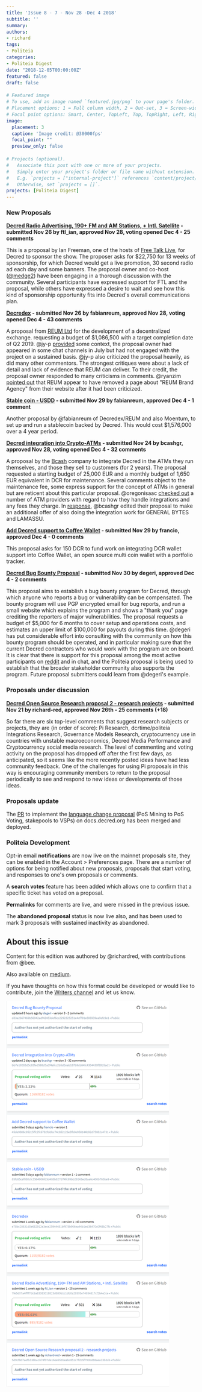 ```yaml
---
title: 'Issue 8 - 7 - Nov 28 -Dec 4 2018'
subtitle: ''
summary: 
authors:
- richard
tags:
- Politeia
categories:
- Politeia Digest
date: "2018-12-05T00:00:00Z"
featured: false
draft: false

# Featured image
# To use, add an image named `featured.jpg/png` to your page's folder.
# Placement options: 1 = Full column width, 2 = Out-set, 3 = Screen-width
# Focal point options: Smart, Center, TopLeft, Top, TopRight, Left, Right, BottomLeft, Bottom, BottomRight
image:
  placement: 3
  caption: 'Image credit: @30000fps'
  focal_point: ""
  preview_only: false

# Projects (optional).
#   Associate this post with one or more of your projects.
#   Simply enter your project's folder or file name without extension.
#   E.g. `projects = ["internal-project"]` references `content/project/deep-learning/index.md`.
#   Otherwise, set `projects = []`.
projects: [Politeia Digest]
---
```



### New Proposals

**[Decred Radio Advertising, 190+ FM and AM Stations, + Intl. Satellite](https://proposals.decred.org/proposals/7fe5d07a4ffff7dc6a83383018823d880b1c1db0a29305e74934817cf2b4e2ce) - submitted Nov 26 by ftl_ian, approved Nov 28, voting opened Dec 4 - 25 comments**

This is a proposal by Ian Freeman, one of the hosts of [Free Talk Live](http://freetalklive.com/), for Decred to sponsor the show. The proposer asks for $22,750 for 13 weeks of sponsorship, for which Decred would get a live promotion, 30 second radio ad each day and some banners. The proposal owner and co-host ([@medge2](https://proposals.decred.org/user/fc9b8afd-c10b-42cc-82d4-b354da10f14e)) have been engaging in a thorough discussion with the community. Several participants have expressed support for FTL and the proposal, while others have expressed a desire to wait and see how this kind of sponsorship opportunity fits into Decred's overall communications plan.

**[Decredex](https://proposals.decred.org/proposals/e78bc28631d0e682912e3ece25944481bf978b906ea44b1ed36470c0f48b27fc) - submitted Nov 26 by fabianreum, approved Nov 28, voting opened Dec 4 - 43 comments**

A proposal from [REUM Ltd](http://reum.io) for the development of a decentralized exchange. requesting a budget of $1,086,500 with a target completion date of Q2 2019. @jy-p [provided](https://proposals.decred.org/proposals/e78bc28631d0e682912e3ece25944481bf978b906ea44b1ed36470c0f48b27fc/comments/4) some context, the proposal owner had appeared in some chat channels in July but had not engaged with the project on a sustained basis. @jy-p also criticized the proposal heavily, as did many other commentors. The strongest critiques were about a lack of detail and lack of evidence that REUM can deliver. To their credit, the proposal owner responded to many criticisms in comments. @ryanzim [pointed out](https://proposals.decred.org/proposals/e78bc28631d0e682912e3ece25944481bf978b906ea44b1ed36470c0f48b27fc/comments/38) that REUM appear to have removed a page about "REUM Brand Agency" from their website after it had been criticized.

**[Stable coin - USDD](https://proposals.decred.org/proposals/85fc65cef080cfc3564906fd3d488b827d74fc99bb29143ed8aa6c400b765be9) - submitted Nov 29 by fabianreum, approved Dec 4 - 1 comment**

Another proposal by @fabianreum of Decredex/REUM and also Moentum, to set up and run a stablecoin backed by Decred. This would cost $1,576,000 over a 4 year period.

**[Decred integration into Crypto-ATMs](https://proposals.decred.org/proposals/bb7e19283d5c65fed598d5a2f4afcc2b5d2eab187b9cb84fc4304430f80b5ad1) - submitted Nov 24 by bcashgr, approved Nov 28, voting opened Dec 4 - 32 comments**

A proposal by the [Bcash](https://bcash.eu/) company to integrate Decred in the ATMs they run themselves, and those they sell to customers (for 2 years). The proposal requested a starting budget of 25,000 EUR and a monthly budget of 1,650 EUR equivalent in DCR for maintenance. Several comments object to the maintenance fee, some express support for the concept of ATMs in general but are reticent about this particular proposal. @oregonisaac [checked out](https://proposals.decred.org/proposals/bb7e19283d5c65fed598d5a2f4afcc2b5d2eab187b9cb84fc4304430f80b5ad1/comments/22) a number of ATM providers with regard to how they handle integrations and any fees they charge. In [response](https://proposals.decred.org/proposals/bb7e19283d5c65fed598d5a2f4afcc2b5d2eab187b9cb84fc4304430f80b5ad1/comments/25), @bcashgr edited their proposal to make an additional offer of also doing the integration work for GENERAL BYTES and LAMASSU.

**[Add Decred support to Coffee Wallet](https://proposals.decred.org/proposals/45de9806c952c5ffc2fc6782fddbc74c852c26e3fb0e950144b92d75082c4731) - submitted Nov 29 by francio, approved Dec 4 - 0 comments**

This proposal asks for 150 DCR to fund work on integrating DCR wallet support into Coffee Wallet, an open source multi coin wallet with a portfolio tracker.

**[Decred Bug Bounty Proposal](https://proposals.decred.org/proposals/d33a2667469b56942adf42453def6cc2292325251e4cf791e806939ea9efc9e1) - submitted Nov 30 by degeri, approved Dec 4 - 2 comments**

This proposal aims to establish a bug bounty program for Decred, through which anyone who reports a bug or vulnerability can be compensated. The bounty program will use PGP encrypted email for bug reports, and run a small website which explains the program and shows a "thank you" page crediting the reporters of major vulnerabilities. The proposal requests a budget of $5,000 for 6 months to cover setup and operations costs, and estimates an upper limit of $100,000 for payouts during this time. @degeri has put considerable effort into consulting with the community on how this bounty program should be operated, and in particular making sure that the current Decred contractors who would work with the program are on board. It is clear that there is support for this proposal among the most active participants on [reddit](https://www.reddit.com/r/decred/comments/9ubqmk/decred_bug_bounty_proposal/) and in chat, and the Politeia proposal is being used to establish that the broader stakeholder community also supports the program. Future proposal submitters could learn from @degeri's example.

### Proposals under discussion

**[Decred Open Source Research proposal 2 - research projects](https://proposals.decred.org/proposals/5d9cfb07aefb338ba1b74f97de16ee651beabc851c7f2b5f790bd88aea23b3cb) - submitted Nov 21 by richard-red, approved Nov 26th - 25 comments (+18)**

So far there are six top-level comments that suggest research subjects or projects, they are (in order of score): Pi Research, dcrtime/politeia Integrations Research, Governance Models Research, cryptocurrency use in countries with unstable macroeconomics, Decred Media Performance and Cryptocurrency social media research. The level of commenting and voting activity on the proposal has dropped off after the first few days, as anticipated, so it seems like the more recently posted ideas have had less community feedback. One of the challenges for using Pi proposals in this way is encouraging community members to return to the proposal periodically to see and respond to new ideas or developments of those ideas.

### Proposals update

The [PR](https://github.com/decred/dcrdocs/pull/590) to implement the [language change proposal](https://proposals.decred.org/proposals/522652954ea7998f3fca95b9c4ca8907820eb785877dcf7fba92307131818c75) (PoS Mining to PoS Voting, stakepools to VSPs) on docs.decred.org has been merged and deployed. 

### Politeia Development

Opt-in email **notifications** are now live on the mainnet proposals site, they can be enabled in the Account > Preferences page. There are a number of options for being notified about new proposals, proposals that start voting, and responses to one's own proposals or comments.

A **search votes** feature has been added which allows one to confirm that a specific ticket has voted on a proposal.

**Permalinks** for comments are live, and were missed in the previous issue. 

The **abandoned proposal** status is now live also, and has been used to mark 3 proposals with sustained inactivity as abandoned.

## About this issue

Content for this edition was authored by @richardred, with contributions from @bee.

Also available on [medium](https://medium.com/politeia-digest/issue-7-nov-28-dec-4-2018-bac012414d36).

If you have thoughts on how this format could be developed or would like to contribute, join the [Writers channel](https://matrix.to/#/!lbzTjhzNbIaDbuAxkS:decred.org) and let us know.

![Snapshot taken 01:15 UTC Nov Dec 5 2018](007-snapshot.png)